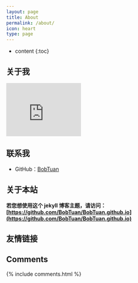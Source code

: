 ```yaml
---
layout: page
title: About
permalink: /about/
icon: heart
type: page
---
```


* content
{:toc}

## 关于我

<iframe src="https://githubbadge.appspot.com/gaohaoyang?s=1" style="border: 0;height: 142px;width: 200px;overflow: hidden;" frameBorder="0"></iframe>


## 联系我

* GitHub：[BobTuan](https://github.com/BobTuan)

## 关于本站

**若您想使用这个 jekyll 博客主题，请访问：[https://github.com/BobTuan/BobTuan.github.io](https://github.com/BobTuan/BobTuan.github.io)**





## 友情链接


## Comments

{% include comments.html %}
